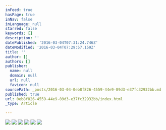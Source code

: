 ```yaml
---
inFeed: true
hasPage: true
inNav: false
inLanguage: null
starred: false
keywords: []
description: ''
datePublished: '2016-03-04T07:31:24.746Z'
dateModified: '2016-03-04T07:29:57.159Z'
title: ''
author: []
authors: []
publisher:
  name: null
  domain: null
  url: null
  favicon: null
sourcePath: _posts/2016-03-04-0eb8f826-4559-44e9-89d3-e37fc32932bb.md
published: true
url: 0eb8f826-4559-44e9-89d3-e37fc32932bb/index.html
_type: Article

---
```

![](https://the-grid-user-content.s3-us-west-2.amazonaws.com/8ec8df95-b524-48a9-b813-f85817bd9e79.png)
![](https://the-grid-user-content.s3-us-west-2.amazonaws.com/c8adec57-3545-4ec8-ae08-9ba474d2e193.png)
![](https://the-grid-user-content.s3-us-west-2.amazonaws.com/0d502227-4d4f-4713-aee7-7ea19af3272d.png)
![](https://the-grid-user-content.s3-us-west-2.amazonaws.com/b7de347d-602a-4d85-ac65-86beead78973.png)
![](https://the-grid-user-content.s3-us-west-2.amazonaws.com/94a8faac-5d15-4ab1-82f0-3c5a3d09d2f8.png)
![](https://the-grid-user-content.s3-us-west-2.amazonaws.com/554cd85a-ef43-4f5c-a0e3-bb303460d382.png)